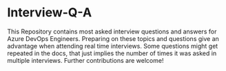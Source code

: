 # Interview-Q-A

This Repository contains most asked interview questions and answers for Azure DevOps Engineers.
Preparing on these topics and questions give an advantage when attending real time interviews.
Some questions might get repeated in the docs, that just implies the number of times it was asked in multiple interviews.
Further contributions are welcome!
